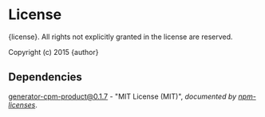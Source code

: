 # License

{license}. All rights not explicitly granted in the license are reserved.

Copyright (c) 2015 {author}

## Dependencies
[generator-cpm-product@0.1.7](&quot;https://github.com/Cellarise/generator-cpm-product&quot;) - &quot;MIT License (MIT)&quot;, 
*documented by [npm-licenses](http://github.com/AceMetrix/npm-license.git)*.
